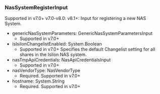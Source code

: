 ### NasSystemRegisterInput
Supported in v7.0+
  v7.0-v8.0: 
  v8.1+: Input for registering a new NAS System.

- genericNasSystemParameters: GenericNasSystemParametersInput
  - Supported in v7.0+
- isIsilonChangelistEnabled: System.Boolean
  - Supported in v7.0+
      Specifies the default Changelist setting for all shares in the Isilon NAS system.
- nasTmpApiCredentials: NasApiCredentialsInput
  - Supported in v7.0+
- nasVendorType: NasVendorType
  - Required. Supported in v7.0+
- hostname: System.String
  - Required. Supported in v7.0+
